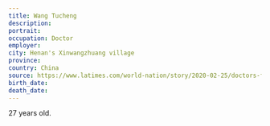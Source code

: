 ```yaml
---
title: Wang Tucheng
description: 
portrait: 
occupation: Doctor
employer: 
city: Henan's Xinwangzhuang village
province: 
country: China
source: https://www.latimes.com/world-nation/story/2020-02-25/doctors-fighting-coronavirus-in-china-die-of-both-infection-and-fatigue
birth_date: 
death_date: 
---
```


27 years old.